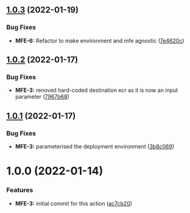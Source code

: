 ## [1.0.3](https://github.com/awazevr/mfe-deploy-pprd-action/compare/v1.0.2...v1.0.3) (2022-01-19)


### Bug Fixes

* **MFE-6:** Refactor to make environment and mfe agnostic ([7e4620c](https://github.com/awazevr/mfe-deploy-pprd-action/commit/7e4620cfab08b72b0bb46a09f0ad9b5823e2d100))

## [1.0.2](https://github.com/awazevr/mfe-deploy-pprd-action/compare/v1.0.1...v1.0.2) (2022-01-17)


### Bug Fixes

* **MFE-3:** renoved hard-coded destination ecr as it is now an input parameter ([7967b68](https://github.com/awazevr/mfe-deploy-pprd-action/commit/7967b682dd2c8b9c73f0c60d48a5ce79f71c2428))

## [1.0.1](https://github.com/awazevr/mfe-deploy-pprd-action/compare/v1.0.0...v1.0.1) (2022-01-17)


### Bug Fixes

* **MFE-3:** parameterised the deployment environment ([3b8c069](https://github.com/awazevr/mfe-deploy-pprd-action/commit/3b8c069e4eac717613ddd46e2af5c5ace6bfcc1a))

# 1.0.0 (2022-01-14)


### Features

* **MFE-3:** initial commit for this action ([ac7cb20](https://github.com/awazevr/mfe-deploy-pprd-action/commit/ac7cb200d2ef6e5dfe97a55be540b3114d3ca30c))
